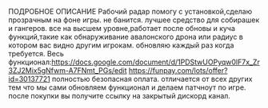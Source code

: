 ПОДРОБНОЕ ОПИСАНИЕ
Рaбочий рaдaр помогу с установкой,сделаю прозрачным на фоне игры.
не банится.
лучшее средство для собирашек и гангеров.
все на высшем уровне,работает после обновы и куча функций,такие как обнаруживание авалонского дрона или радиус в котором вас видно другим игрокам.
обновляю каждый раз когда требуется.
Весь функционал:https://docs.google.com/document/d/1PDStwUOPyqw0lF7x_Zr3ZJ2Mix5gNfwm-A7FNmt_PGs/edit
https://funpay.com/lots/offer?id=30137721 полностью безопасная оплата.
отличается от всех других тем что мы сами обновляем функционал и делаем патчноут по игре.
после покупки вы получите ссылку на закрытый дискорд канал.
